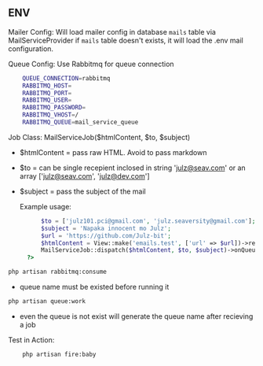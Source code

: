 ## ENV

Mailer Config: Will load mailer config in database `mails` table via MailServiceProvider if `mails` table doesn't exists, it will load the .env mail configuration.

Queue Config: Use Rabbitmq for queue connection
```sh
    QUEUE_CONNECTION=rabbitmq
    RABBITMQ_HOST=
    RABBITMQ_PORT=
    RABBITMQ_USER=
    RABBITMQ_PASSWORD=
    RABBITMQ_VHOST=/
    RABBITMQ_QUEUE=mail_service_queue
```

Job Class: MailServiceJob($htmlContent, $to, $subject)
- $htmlContent = pass raw HTML. Avoid to pass markdown
- $to = can be single recepient inclosed in string 'julz@seav.com' or an array ['julz@seav.com', 'julz@dev.com']
- $subject = pass the subject of the mail

  Example usage: 
  ```php
        $to = ['julz101.pci@gmail.com', 'julz.seaversity@gmail.com'];
        $subject = 'Napaka innocent mo Julz';
        $url = 'https://github.com/Julz-bit';
        $htmlContent = View::make('emails.test', ['url' => $url])->render();
        MailServiceJob::dispatch($htmlContent, $to, $subject)->onQueue('mail_service_queue');
    ?>
    ```
   

```sh
php artisan rabbitmq:consume
```
- queue name must be existed before running it 

```sh
php artisan queue:work
```
- even the queue is not exist will generate the queue name after recieving a job


Test in Action:
```sh
    php artisan fire:baby
```
